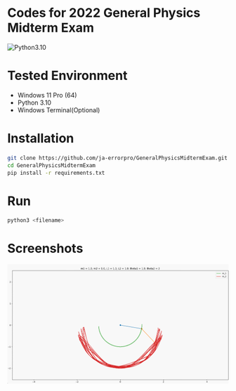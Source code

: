 # Codes for 2022 General Physics Midterm Exam

![Python3.10](https://camo.githubusercontent.com/0dfac60555bfd07ac2ba14d9149f18dc2d3ecbe5e073d6f38ef55ed4d4ddbb85/68747470733a2f2f696d672e736869656c64732e696f2f62616467652f2d507974686f6e2d79656c6c6f773f6c6f676f3d507974686f6e267374796c653d666c6174)

# Tested Environment

* Windows 11 Pro (64)
* Python 3.10
* Windows Terminal(Optional)

# Installation

```bash
git clone https://github.com/ja-errorpro/GeneralPhysicsMidtermExam.git
cd GeneralPhysicsMidtermExam
pip install -r requirements.txt
```

# Run

```bash
python3 <filename> 
```

# Screenshots

![doublependulumanimation](double_pendulum_animation.gif)

